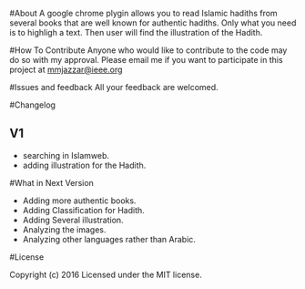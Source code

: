 #About
A google chrome plygin allows you to read Islamic hadiths from several books that are well known for authentic hadiths.
Only what you need is to  highligh a text. Then user will find the illustration of the Hadith.


#How To Contribute
Anyone who would like to contribute to the code may do so with my approval. Please email me if you want to participate in this project at mmjazzar@ieee.org


#Issues and feedback
All your feedback are welcomed.

#Changelog 
## V1
- searching in Islamweb.
- adding illustration for the Hadith.

#What in Next Version
- Adding more authentic books.
- Adding Classification for Hadith.
- Adding Several illustration.
- Analyzing the images.
- Analyzing other languages rather than Arabic.


#License

Copyright (c) 2016 Licensed under the MIT license.



